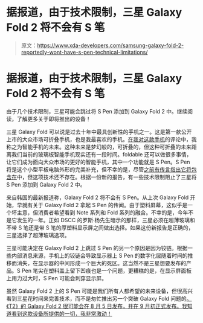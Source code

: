 # 据报道，由于技术限制，三星 Galaxy Fold 2 将不会有 S 笔

> 原文：<https://www.xda-developers.com/samsung-galaxy-fold-2-reportedly-wont-have-s-pen-technical-limitations/>

# 据报道，由于技术限制，三星 Galaxy Fold 2 将不会有 S 笔

由于几个技术限制，三星可能会跳过将 S Pen 添加到 Galaxy Fold 2 中。继续阅读，了解更多关于即将推出的设备！

三星 Galaxy Fold 可以说是过去十年中最具创新性的手机之一。这是第一款公开上市的大众市场可折叠手机，也是我最喜欢的手机。[在我对这款手机](https://www.xda-developers.com/samsung-galaxy-fold-for-a-month/)的评论中，我称之为智能手机的未来。这种未来是梦幻般的，可折叠的，但这种可折叠的未来距离我们当前的玻璃板智能手机现实还有一段时间。foldable 还可以做很多事情，让它们成为面向大众市场的更好的智能手机，其中一个功能就是 S Pen。S Pen 将是这个小型平板电脑外形的完美补充，但不幸的是，尽管[之前有传言指出它将包含在](https://www.xda-developers.com/samsung-galaxy-fold-2-may-have-an-s-pen-120hz-display-512gb-storage/)中，但这项技术还不存在。根据一份新的报告，有一些技术限制阻止了三星将 S Pen 添加到 Galaxy Fold 2 中。

来自韩国的最新报道称，Galaxy Fold 2 将不会有 S Pen。从上次 Galaxy Fold 开始，早就有关于 Galaxy Fold 2 拿起 S Pen 的传闻。由于塑料屏幕，这似乎是一个坏主意，但消费者希望看到 Note 系列和 Fold 系列的融合。不幸的是，今年不是它发生的一年。正如 DSCC 的罗斯·杨先生暗示的那样，三星必须在超薄玻璃和不带 S 笔还是带 S 笔的厚塑料显示屏之间做出选择。如果这份新报告是正确的，三星选择了超薄玻璃选项。

三星可能决定在 Galaxy Fold 2 上跳过 S Pen 的另一个原因是因为铰链。根据一些内部消息来源，手机上的铰链会导致显示器上 S Pen 的数字化层随着时间的推移而消失，在显示器的中间形成一个巨大的死区。这当然不是三星想要发布的产品。S Pen 笔尖在塑料盖上留下凹痕也是一个问题，更糟糕的是，在显示屏面板上用力过大时，S Pen 可能会刺穿显示屏。

虽然 Galaxy Fold 2 上的 S Pen 可能是我们所有人都希望的未来设备，但很高兴看到三星花时间来完善技术，而不是匆忙推出另一个突破 Galaxy Fold 问题的[。《T2》的 Galaxy Fold 2 很可能会在 8 月 5 日发布，并在 9 月初正式发布。我知道看到这款设备所提供的一切，我非常激动！](https://www.xda-developers.com/samsung-galaxy-fold-launch-delays/)